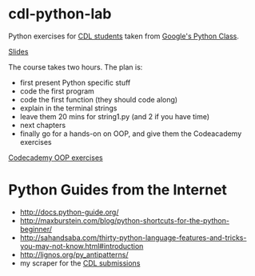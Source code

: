 cdl-python-lab
==============

Python exercises for [CDL students](http://cdl.rosedu.org/2014/#acasa) taken from [Google's Python Class](https://developers.google.com/edu/python/).

[Slides](https://docs.google.com/presentation/d/10lZyWTD_LPKHhQbQFfUnoe2Ng45K89wTlyFxXJkQuMU/edit#slide=id.g1ce35f271_35)

The course takes two hours. The plan is:

* first present Python specific stuff
* code the first program
* code the first function (they should code along)
* explain in the terminal strings
* leave them 20 mins for string1.py (and 2 if you have time)
* next chapters
* finally go for a hands-on on OOP, and give them the Codeacademy exercises

[Codecademy OOP exercises](http://www.codecademy.com/courses/python-intermediate-en-WL8e4/3/1?curriculum_id=4f89dab3d788890003000096)

# Python Guides from the Internet

* http://docs.python-guide.org/
* http://maxburstein.com/blog/python-shortcuts-for-the-python-beginner/
* http://sahandsaba.com/thirty-python-language-features-and-tricks-you-may-not-know.html#introduction
* http://lignos.org/py_antipatterns/
* my scraper for the [CDL submissions](https://github.com/palcu/convertor/blob/master/blog_post/parse_submissions.py)
